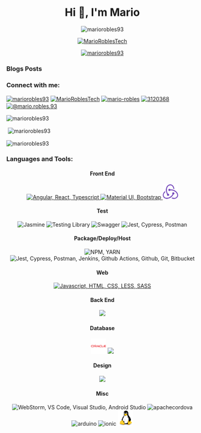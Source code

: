<h1 align="center">Hi 👋, I'm Mario</h1>
<p align="center"> <img src="https://komarev.com/ghpvc/?username=mariorobles93&label=Profile%20views&color=blueviolet&style=for-the-badge&abbreviated=true" alt="mariorobles93" /> </p>
<p align="center"> <a href="https://twitter.com/MarioRoblesTech" target="blank"><img src="https://img.shields.io/twitter/follow/MarioRoblesTech?logo=twitter&style=for-the-badge" alt="MarioRoblesTech" /></a> </p>
<p align="center"> <a href="https://github.com/ryo-ma/github-profile-trophy"><img src="https://github-profile-trophy.vercel.app/?username=mariorobles93&theme=darkhub&column=5&margin-w=15&margin-h=15&rank=SECRET,SSS,SS,S,AAA,AA,A,A,B,C" alt="mariorobles93" /></a> </p>


### Blogs Posts
<!-- BLOG-POST-LIST:START -->
<!-- BLOG-POST-LIST:END -->

<h3 align="left">Connect with me:</h3>
<p align="left">
<a href="https://dev.to/mariorobles93" target="blank"><img align="center" src="https://raw.githubusercontent.com/rahuldkjain/github-profile-readme-generator/master/src/images/icons/Social/devto.svg" alt="mariorobles93" height="30" width="40" /></a>
<a href="https://twitter.com/MarioRoblesTech" target="blank"><img align="center" src="https://raw.githubusercontent.com/rahuldkjain/github-profile-readme-generator/master/src/images/icons/Social/twitter.svg" alt="MarioRoblesTech" height="30" width="40" /></a>
<a href="https://linkedin.com/in/mario-robles" target="blank"><img align="center" src="https://raw.githubusercontent.com/rahuldkjain/github-profile-readme-generator/master/src/images/icons/Social/linked-in-alt.svg" alt="mario-robles" height="30" width="40" /></a>
<a href="https://stackoverflow.com/users/3120368" target="blank"><img align="center" src="https://raw.githubusercontent.com/rahuldkjain/github-profile-readme-generator/master/src/images/icons/Social/stack-overflow.svg" alt="3120368" height="30" width="40" /></a>
<a href="https://medium.com/@mario.robles.93" target="blank"><img align="center" src="https://raw.githubusercontent.com/rahuldkjain/github-profile-readme-generator/master/src/images/icons/Social/medium.svg" alt="@mario.robles.93" height="30" width="40" /></a>
</p>

<p><img align="center" src="https://github-readme-stats.vercel.app/api/top-langs?username=mariorobles93&show_icons=true&locale=en&layout=compact&theme=holi" alt="mariorobles93" /></p>

<p>&nbsp;<img align="center" src="https://github-readme-stats.vercel.app/api?username=mariorobles93&show_icons=true&locale=en&theme=holi" alt="mariorobles93" /></p>

<p><img align="center" src="https://github-readme-streak-stats.herokuapp.com/?user=mariorobles93&theme=holi-theme" alt="mariorobles93" /></p>

<h3 align="left">Languages and Tools:</h3>
<h4 align="center">Front End</h4>
<p align="center">
  <a href="https://skillicons.dev">
    <img src="https://skillicons.dev/icons?i=angular,react,ts" title="Angular, React, Typescript"/>
    <img src="https://skillicons.dev/icons?i=materialui,bootstrap" title="Material UI, Bootstrap"/>
    <img src="https://raw.githubusercontent.com/devicons/devicon/master/icons/redux/redux-original.svg" title="redux" width="40" height="40"/>
  </a>
</p>
<h4 align="center">Test</h4>
<p align="center">
  <img src="https://upload.wikimedia.org/wikipedia/en/thumb/2/22/Logo_jasmine.svg/50px-Logo_jasmine.svg.png" style="height:49px;" title="Jasmine"/>
  <img src="https://testing-library.com/img/octopus-64x64.png" style="height:49px;" title="Testing Library" />
  <img src="https://upload.wikimedia.org/wikipedia/commons/a/ab/Swagger-logo.png" style="height:49px;" title="Swagger" />
  <img src="https://skillicons.dev/icons?i=jest,cypress,postman" title="Jest, Cypress, Postman" />
</p>
<h4 align="center">Package/Deploy/Host</h4>
<p align="center">
  <img src="https://skillicons.dev/icons?i=npm,yarn" title="NPM, YARN"/>
  <img src="https://skillicons.dev/icons?i=jenkins,githubactions,github,git,bitbucket" title="Jest, Cypress, Postman, Jenkins, Github Actions, Github, Git, Bitbucket" />
</p>
<h4 align="center">Web</h4>
<p align="center">
  <a href="https://skillicons.dev">
    <img src="https://skillicons.dev/icons?i=js,html,css,less,sass" title="Javascript, HTML, CSS, LESS, SASS"/>
  </a>
</p>
<h4 align="center">Back End</h4>
<p align="center">
    <img src="https://skillicons.dev/icons?i=nodejs,cs,dotnet,nextjs" />
</p>
<h4 align="center">Database</h4>
<p align="center">
  <img src="https://raw.githubusercontent.com/devicons/devicon/master/icons/oracle/oracle-original.svg" alt="oracle" width="40" height="40"/>
  <img src="https://skillicons.dev/icons?i=mysql,supabase,postgres" />
</p>
<h4 align="center">Design</h4>
<p align="center">
  <img src="https://skillicons.dev/icons?i=figma,ai,ps" />
</p>
<h4 align="center">Misc</h4>
<p align="center">
  <img src="https://skillicons.dev/icons?i=webstorm,vscode,visualstudio,androidstudio" title="WebStorm, VS Code, Visual Studio, Android Studio"/>
  <img src="https://www.vectorlogo.zone/logos/apache_cordova/apache_cordova-icon.svg" alt="apachecordova" width="40" height="40"/>
  <img src="https://cdn.worldvectorlogo.com/logos/arduino-1.svg" alt="arduino" width="40" height="40"/>
  <img src="https://upload.wikimedia.org/wikipedia/commons/d/d1/Ionic_Logo.svg" alt="ionic" width="40" height="40"/> 
  <img src="https://raw.githubusercontent.com/devicons/devicon/master/icons/linux/linux-original.svg" alt="linux" width="40" height="40"/>
</p>
